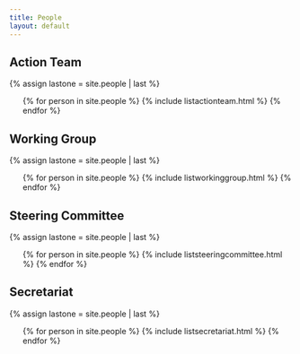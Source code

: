 ```yaml
---
title: People
layout: default
---
```



## Action Team

{% assign lastone = site.people | last %}
<ul>
{% for person in site.people %}
{% include listactionteam.html %}
{% endfor %}
</ul>

## Working Group

{% assign lastone = site.people | last %}
<ul>
{% for person in site.people %}
{% include listworkinggroup.html %}
{% endfor %}
</ul>

## Steering Committee

{% assign lastone = site.people | last %}
<ul>
{% for person in site.people %}
{% include liststeeringcommittee.html %}
{% endfor %}
</ul>


## Secretariat

{% assign lastone = site.people | last %}
<ul>
{% for person in site.people %}
{% include listsecretariat.html %}
{% endfor %}
</ul>


